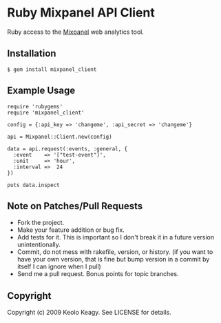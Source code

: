 # Ruby Mixpanel API Client

Ruby access to the [Mixpanel](http://mixpanel.com/) web analytics tool.

## Installation
    $ gem install mixpanel_client

## Example Usage
    require 'rubygems'
    require 'mixpanel_client'

    config = {:api_key => 'changeme', :api_secret => 'changeme'}

    api = Mixpanel::Client.new(config)

    data = api.request(:events, :general, {
      :event    => '["test-event"]',
      :unit     => 'hour',
      :interval =>  24
    })

    puts data.inspect

## Note on Patches/Pull Requests
 * Fork the project.
 * Make your feature addition or bug fix.
 * Add tests for it. This is important so I don't break it in a
   future version unintentionally.
 * Commit, do not mess with rakefile, version, or history.
   (if you want to have your own version, that is fine but
    bump version in a commit by itself I can ignore when I pull)
 * Send me a pull request. Bonus points for topic branches.

## Copyright

Copyright (c) 2009 Keolo Keagy. See LICENSE for details.
